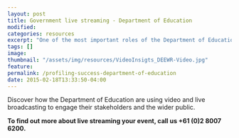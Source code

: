 ```yaml
---
layout: post
title: Government live streaming - Department of Education
modified:
categories: resources
excerpt: "One of the most important roles of the Department of Education is to communicate its messages and engage with the wider community, find out how they did this with Viostream"
tags: []
image:
thumbnail: "/assets/img/resources/VideoInsigts_DEEWR-Video.jpg"
feature:
permalink: /profiling-success-department-of-education
date: 2015-02-18T13:33:50-04:00
---
```


<div class="t-center video-containers mt-5 mb-5">
	<script src="https://publish.viostream.com/embed/ctoazt9px9nb"></script>
</div>

Discover how the Department of Education are using video and live broadcasting to engage their stakeholders and the wider public.

<strong>To find out more about live streaming your event, call us +61 (0)2 8007 6200.</strong>